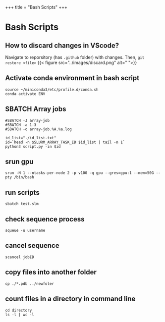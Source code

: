 +++
title = "Bash Scripts"
+++ 



# Bash Scripts


## How to discard changes in VScode?
Navigate to reporsitory (has `.github` folder) with changes. Then, `git restore <file>`
{{< figure src="../images/discard.png" alt=" ">}}
## Activate conda environment in bash script
```console
source ~/miniconda3/etc/profile.d/conda.sh
conda activate ENV
```
## SBATCH Array jobs
```console
#SBATCH -J array-job					
#SBATCH -a 1-3
#SBATCH -o array-job.%A.%a.log

id_list="./id_list.txt"
id=`head -n $SLURM_ARRAY_TASK_ID $id_list | tail -n 1`
python3 script.py -in $id
```

## srun gpu
```console
srun -N 1 --ntasks-per-node 2 -p v100 -q gpu --gres=gpu:1 --mem=50G --pty /bin/bash
```

## run scripts
```console
sbatch test.slm
```

## check sequence process
```console
squeue -u username
```
## cancel sequence
```console
scancel jobID
```

## copy files into another folder
```console
cp ./*.pdb ../newfoler
```

## count files in a directory in command line
```console
cd directory
ls -l | wc -l
```